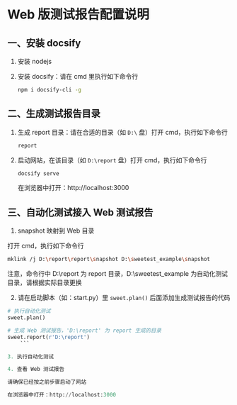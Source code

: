 # Web 版测试报告配置说明

## 一、安装 docsify

1. 安装 nodejs

2. 安装 docsify：请在 cmd 里执行如下命令行

    ```bash
    npm i docsify-cli -g
    ```
## 二、生成测试报告目录

1. 生成 report 目录：请在合适的目录（如 `D:\` 盘）打开 cmd，执行如下命令行

    ```bash
    report
    ```

2. 启动网站，在该目录（如 `D:\report` 盘）打开 cmd，执行如下命令行

    ```bash
    docsify serve
    ```
    在浏览器中打开：http://localhost:3000


## 三、自动化测试接入 Web 测试报告

1. snapshot 映射到 Web 目录

打开 cmd，执行如下命令行

```bash
mklink /j D:\report\report\snapshot D:\sweetest_example\snapshot
```

注意，命令行中 D:\report 为 report 目录，D:\sweetest_example 为自动化测试目录，请根据实际目录更换

2. 请在启动脚本（如：start.py）里 `sweet.plan()` 后面添加生成测试报告的代码

```Python
# 执行自动化测试
sweet.plan()

# 生成 Web 测试报告，'D:\report' 为 report 生成的目录
sweet.report(r'D:\report')
    ```

3. 执行自动化测试

4. 查看 Web 测试报告

请确保已经按之前步骤启动了网站

在浏览器中打开：http://localhost:3000